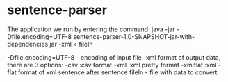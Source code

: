 # sentence-parser

The application we run by entering the command:
java -jar -Dfile.encoding=UTF-8 sentence-parser-1.0-SNAPSHOT-jar-with-dependencies.jar -xml < fileIn

-Dfile.encoding=UTF-8 - encoding of input file
-xml format of output data, there are 3 options:
    -csv  :csv format
    -xml   :xml pretty format
    -xmlflat :xml - flat format of xml sentence after sentence
 fileIn - file with data to convert
 
